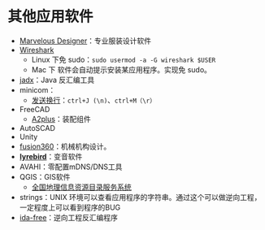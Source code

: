 # 其他应用软件

- [Marvelous Designer](https://www.marvelousdesigner.com/)：专业服装设计软件
- [Wireshark](https://www.wireshark.org/)
  - Linux 下免 sudo：`sudo usermod -a -G wireshark $USER`
  - Mac 下 软件会自动提示安装某应用程序。实现免 sudo。
- [jadx](https://github.com/skylot/jadx)：Java 反汇编工具
- minicom：
  - [发送换行](https://blog.csdn.net/qlexcel/article/details/111663373)：`ctrl+J (\n)`、`ctrl+M（\r）`
- FreeCAD
  - [A2plus](https://github.com/kbwbe/A2plus)：装配组件
- AutoSCAD
- Unity
- [fusion360](https://www.autodesk.com/products/fusion-360/overview?term=1-YEAR&tab=subscription)：机械机构设计。
- **[lyrebird](https://github.com/lyrebird-voice-changer/lyrebird)**：变音软件
- AVAHI：零配置mDNS/DNS工具
- QGIS：GIS软件
  - [全国地理信息资源目录服务系统](https://www.webmap.cn/main.do?method=index)
- strings：UNIX 环境可以查看应用程序的字符串。通过这个可以做逆向工程，一定程度上可以看到程序的BUG
- [ida-free](https://aur.archlinux.org/pkgbase/ida-free)：逆向工程反汇编程序

